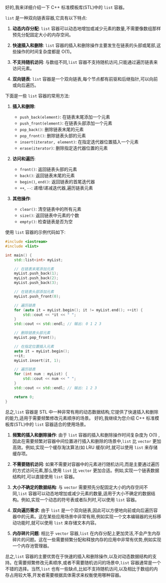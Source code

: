 好的,我来详细介绍一下 C++ 标准模板库(STL)中的 `list` 容器。

`list` 是一种双向链表容器,它具有以下特点:

1. **动态内存分配**:
   `list` 容器可以动态地增加或减少元素的数量,不需要像数组那样预先分配固定大小的内存空间。

2. **快速插入和删除**:
   `list` 容器的插入和删除操作主要发生在链表的头部或尾部,这些操作的时间复杂度都是
   O(1)。

3. **不支持随机访问**:
   与数组不同,`list` 容器不支持随机访问,只能通过遍历链表来访问元素。

4. **双向链表**:
   `list` 容器是一个双向链表,每个节点都有前驱和后继指针,可以向前或向后遍历。

下面是一些 `list` 容器的常用方法:

1. **插入和删除**:
    - `push_back(element)`: 在链表末尾添加一个元素
    - `push_front(element)`: 在链表头部添加一个元素
    - `pop_back()`: 删除链表末尾的元素
    - `pop_front()`: 删除链表头部的元素
    - `insert(iterator, element)`: 在指定迭代器位置插入一个元素
    - `erase(iterator)`: 删除指定迭代器位置的元素

2. **访问和遍历**:
    - `front()`: 返回链表头部的元素
    - `back()`: 返回链表末尾的元素
    - `begin()`, `end()`: 返回链表的首尾迭代器
    - `++`, `--`: 递增/递减迭代器,遍历链表元素

3. **其他操作**:
    - `clear()`: 清空链表中的所有元素
    - `size()`: 返回链表中元素的个数
    - `empty()`: 检查链表是否为空

使用 `list` 容器的示例代码如下:

```cpp
#include <iostream>
#include <list>

int main() {
    std::list<int> myList;

    // 在链表末尾添加元素
    myList.push_back(1);
    myList.push_back(2);
    myList.push_back(3);

    // 在链表头部添加元素
    myList.push_front(0);

    // 遍历链表
    for (auto it = myList.begin(); it != myList.end(); ++it) {
        std::cout << *it << " ";
    }
    std::cout << std::endl; // 输出: 0 1 2 3

    // 删除链表头部元素
    myList.pop_front();

    // 在指定位置插入元素
    auto it = myList.begin();
    ++it;
    myList.insert(it, 1);

    // 遍历链表
    for (int num : myList) {
        std::cout << num << " ";
    }
    std::cout << std::endl; // 输出: 1 2 3

    return 0;
}
```

总之,`list` 容器是 STL
中一种非常有用的动态数据结构,它提供了快速插入和删除的能力,适用于需要频繁修改元素顺序的场景。
好的,我继续为您介绍 C++ 标准模板库(STL)中的 `list`
容器适合的使用场景。

1. **频繁的插入和删除操作**:
   由于 `list` 容器的插入和删除操作时间复杂度为 O(1)
   ,因此在需要频繁对容器中间位置进行插入和删除的场景中,`list`
   比 `vector` 更加高效。例如,实现一个缓存淘汰算法(如 LRU
   缓存)时,就可以使用 `list` 来存储缓存项。

2. **不需要随机访问**:
   如果不需要对容器中的元素进行随机访问,而是主要通过遍历的方式访问元素,那么使用 `list`
   比 `vector`
   更加合适。例如,实现一个链表数据结构时,可以直接使用 `list`
   容器。

3. **大小不确定的数据结构**:
   与 `vector` 需要预先分配固定大小的内存空间不同,`list`
   容器可以动态地增加或减少元素的数量,适用于大小不确定的数据结构。例如,实现一个动态的符号表或者队列时,可以使用 `list`
   容器。

4. **双向遍历需求**:
   由于 `list`
   是一个双向链表,因此可以方便地向前或向后遍历容器中的元素。这在某些应用场景中非常有用,例如实现一个文本编辑器的光标移动功能时,就可以使用 `list`
   来存储文本内容。

5. **内存碎片问题**:
   相比于 `vector` 容器,`list`
   在内存分配上更加灵活,不会产生内存碎片的问题。这在一些需要频繁分配和释放内存的应用中非常有优势,例如实现一个内存池管理器。

总之,`list`
容器的主要优势在于快速的插入和删除操作,以及对动态数据结构的支持。在需要频繁修改元素顺序,或者不需要随机访问的场景中,`list`
容器通常是一个不错的选择。当然,`list`
也有一些缺点,比如不支持随机访问,以及相比于数组的内存占用较大等,开发者需要根据具体需求来权衡使用哪种容器。